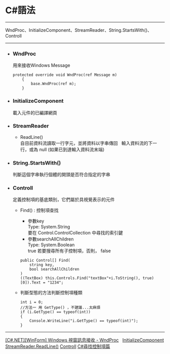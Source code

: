 
# C#語法
*****  
WndProc、InitializeComponent、StreamReader、String.StartsWith()、Controll  
*****  
+ ### WndProc  
  用來接收Windows Message  
	```
	protected override void WndProc(ref Message m)
        {
            base.WndProc(ref m);
        }
	```
+ ### InitializeComponent  
	載入元件的已編譯網頁  
+ ### StreamReader  
	+ ReadLine()  
		自目前資料流讀取一行字元，並將資料以字串傳回  
		輸入資料流的下一行，或為 null (如果已到達輸入資料流末端)  
+ ### String.StartsWith()  
	判斷這個字串執行個體的開頭是否符合指定的字串  
+ ### Controll  
	定義控制項的基底類別，它們屬於具視覺表示的元件  
	+ Find()  : 控制項查找  
		+ 參數key  
			Type: System.String  
			要在 Control.ControlCollection 中尋找的索引鍵  
		+ 參數searchAllChildren  
			Type: System.Boolean  
			true 若要搜尋所有子控制項，否則， false  
		```
		public Control[] Find(
			string key,
			bool searchAllChildren
		)
		((TextBox) this.Controls.Find("textBox"+i.ToString(), true)[0]).Text = "1234";
		```
		
	+ 判斷型態的方法判斷控制項種類  
		```
		int i = 0;
		//方法一 用 GetType() ，不建議...太麻煩
		if (i.GetType() == typeof(int))
		{
			Console.WriteLine("i.GetType() == typeof(int)");
		}
		```

*****
[[C#.NET][WinForm] Windows 視窗訊息接收 - WndProc](https://dotblogs.com.tw/yc421206/2011/01/23/20971)  
[InitializeComponent](https://msdn.microsoft.com/zh-tw/library/system.windows.markup.icomponentconnector.initializecomponent(v=vs.110).aspx)  
[StreamReader.ReadLine()](https://msdn.microsoft.com/zh-tw/library/system.io.streamreader.readline(v=vs.110).aspx)  
[Controll](https://msdn.microsoft.com/zh-tw/library/system.windows.forms.control(v=vs.110).aspx)  
[C#尋找控制項篇](https://dotblogs.com.tw/markit/2014/06/25/145697)  

